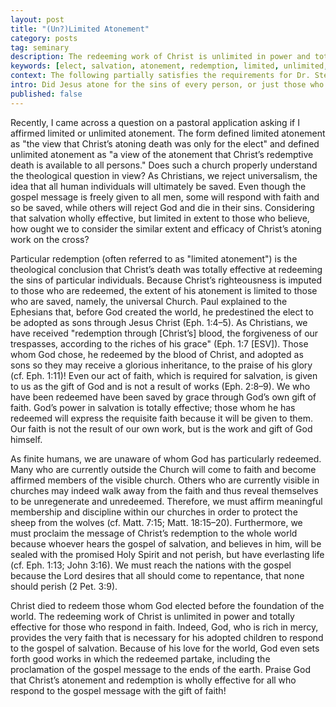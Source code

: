 ```yaml
---
layout: post
title: "(Un?)Limited Atonement"
category: posts
tag: seminary
description: The redeeming work of Christ is unlimited in power and totally effective for those who respond in faith.
keywords: [elect, salvation, atonement, redemption, limited, unlimited, particular, general]
context: The following partially satisfies the requirements for Dr. Steven McKinion's Christian Theology II class at Southeastern Baptist Theological Seminary.
intro: Did Jesus atone for the sins of every person, or just those who become Christians?
published: false
---
```


Recently, I came across a question on a pastoral application asking if I affirmed limited or unlimited atonement. The form defined limited atonement as "the view that Christ’s atoning death was only for the elect" and defined unlimited atonement as "a view of the atonement that Christ’s redemptive death is available to all persons." Does such a church properly understand the theological question in view? As Christians, we reject universalism, the idea that all human individuals will ultimately be saved. Even though the gospel message is freely given to all men, some will respond with faith and so be saved, while others will reject God and die in their sins. Considering that salvation wholly effective, but limited in extent to those who believe, how ought we to consider the similar extent and efficacy of Christ’s atoning work on the cross?  

Particular redemption (often referred to as "limited atonement") is the theological conclusion that Christ’s death was totally effective at redeeming the sins of particular individuals. Because Christ’s righteousness is imputed to those who are redeemed, the extent of his atonement is limited to those who are saved, namely, the universal Church. Paul explained to the Ephesians that, before God created the world, he predestined the elect to be adopted as sons through Jesus Christ (Eph. 1:4–5). As Christians, we have received "redemption through [Christ’s] blood, the forgiveness of our trespasses, according to the riches of his grace" (Eph. 1:7 [ESV]). Those whom God chose, he redeemed by the blood of Christ, and adopted as sons so they may receive a glorious inheritance, to the praise of his glory (cf. Eph. 1:11)! Even our act of faith, which is required for salvation, is given to us as the gift of God and is not a result of works (Eph. 2:8–9). We who have been redeemed have been saved by grace through God’s own gift of faith. God’s power in salvation is totally effective; those whom he has redeemed will express the requisite faith because it will be given to them. Our faith is not the result of our own work, but is the work and gift of God himself. 

As finite humans, we are unaware of whom God has particularly redeemed. Many who are currently outside the Church will come to faith and become affirmed members of the visible church. Others who are currently visible in churches may indeed walk away from the faith and thus reveal themselves to be unregenerate and unredeemed. Therefore, we must affirm meaningful membership and discipline within our churches in order to protect the sheep from the wolves (cf. Matt. 7:15; Matt. 18:15–20). Furthermore, we must proclaim the message of Christ’s redemption to the whole world because whoever hears the gospel of salvation, and believes in him, will be sealed with the promised Holy Spirit and not perish, but have everlasting life (cf. Eph. 1:13; John 3:16). We must reach the nations with the gospel because the Lord desires that all should come to repentance, that none should perish (2 Pet. 3:9). 

Christ died to redeem those whom God elected before the foundation of the world. The redeeming work of Christ is unlimited in power and totally effective for those who respond in faith. Indeed, God, who is rich in mercy, provides the very faith that is necessary for his adopted children to respond to the gospel of salvation. Because of his love for the world, God even sets forth good works in which the redeemed partake, including the proclamation of the gospel message to the ends of the earth. Praise God that Christ’s atonement and redemption is wholly effective for all who respond to the gospel message with the gift of faith! 